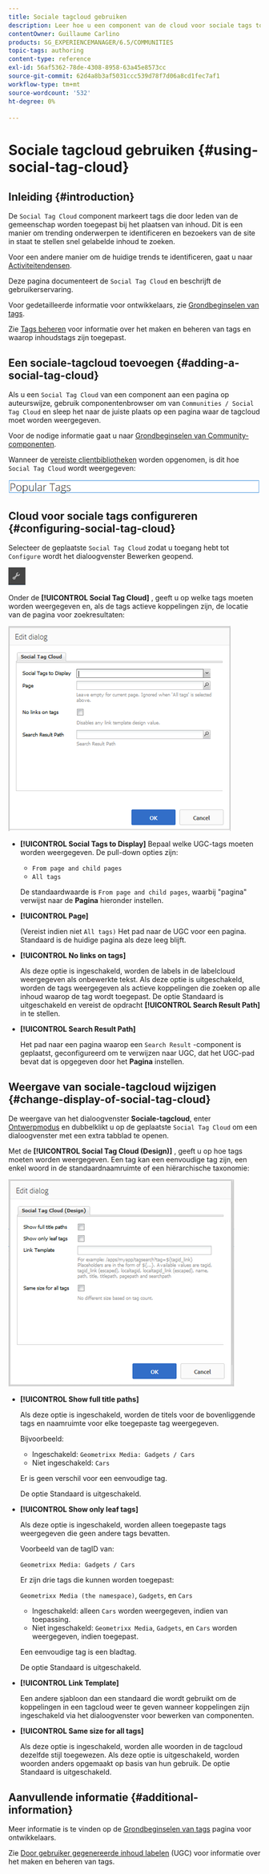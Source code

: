 ```yaml
---
title: Sociale tagcloud gebruiken
description: Leer hoe u een component van de cloud voor sociale tags toevoegt aan een pagina waarop ingetekende communityleden snel trending topics kunnen identificeren en gecodeerde inhoud kunnen zoeken.
contentOwner: Guillaume Carlino
products: SG_EXPERIENCEMANAGER/6.5/COMMUNITIES
topic-tags: authoring
content-type: reference
exl-id: 56af5362-78de-4308-8958-63a45e8573cc
source-git-commit: 62d4a8b3af5031ccc539d78f7d06a8cd1fec7af1
workflow-type: tm+mt
source-wordcount: '532'
ht-degree: 0%

---
```


# Sociale tagcloud gebruiken {#using-social-tag-cloud}

## Inleiding {#introduction}

De `Social Tag Cloud` component markeert tags die door leden van de gemeenschap worden toegepast bij het plaatsen van inhoud. Dit is een manier om trending onderwerpen te identificeren en bezoekers van de site in staat te stellen snel gelabelde inhoud te zoeken.

Voor een andere manier om de huidige trends te identificeren, gaat u naar [Activiteitendensen](trends.md).

Deze pagina documenteert de `Social Tag Cloud` en beschrijft de gebruikerservaring.

Voor gedetailleerde informatie voor ontwikkelaars, zie [Grondbeginselen van tags](tag.md).

Zie [Tags beheren](../../help/sites-administering/tags.md) voor informatie over het maken en beheren van tags en waarop inhoudstags zijn toegepast.

## Een sociale-tagcloud toevoegen {#adding-a-social-tag-cloud}

Als u een `Social Tag Cloud` van een component aan een pagina op auteurswijze, gebruik componentenbrowser om van `Communities / Social Tag Cloud` en sleep het naar de juiste plaats op een pagina waar de tagcloud moet worden weergegeven.

Voor de nodige informatie gaat u naar [Grondbeginselen van Community-componenten](basics.md).

Wanneer de [vereiste clientbibliotheken](tag.md#essentials-for-client-side) worden opgenomen, is dit hoe `Social Tag Cloud` wordt weergegeven:

![social-tag](assets/social-tag.png)

## Cloud voor sociale tags configureren {#configuring-social-tag-cloud}

Selecteer de geplaatste `Social Tag Cloud` zodat u toegang hebt tot `Configure` wordt het dialoogvenster Bewerken geopend.

![vormen](assets/configure-new.png)

Onder de **[!UICONTROL Social Tag Cloud]** , geeft u op welke tags moeten worden weergegeven en, als de tags actieve koppelingen zijn, de locatie van de pagina voor zoekresultaten:

![social-tag-cloud](assets/social-tag-cloud.png)

* **[!UICONTROL Social Tags to Display]**
Bepaal welke UGC-tags moeten worden weergegeven. De pull-down opties zijn:

   * `From page and child pages`
   * `All tags`

  De standaardwaarde is `From page and child pages`, waarbij &quot;pagina&quot; verwijst naar de **Pagina** hieronder instellen.

* **[!UICONTROL Page]**

  (Vereist indien niet `All tags)` Het pad naar de UGC voor een pagina. Standaard is de huidige pagina als deze leeg blijft.

* **[!UICONTROL No links on tags]**

  Als deze optie is ingeschakeld, worden de labels in de labelcloud weergegeven als onbewerkte tekst. Als deze optie is uitgeschakeld, worden de tags weergegeven als actieve koppelingen die zoeken op alle inhoud waarop de tag wordt toegepast. De optie Standaard is uitgeschakeld en vereist de opdracht **[!UICONTROL Search Result Path]** in te stellen.

* **[!UICONTROL Search Result Path]**

  Het pad naar een pagina waarop een `Search Result` -component is geplaatst, geconfigureerd om te verwijzen naar UGC, dat het UGC-pad bevat dat is opgegeven door het **Pagina** instellen.

## Weergave van sociale-tagcloud wijzigen {#change-display-of-social-tag-cloud}

De weergave van het dialoogvenster **Sociale-tagcloud**, enter [Ontwerpmodus](../../help/sites-authoring/default-components-designmode.md) en dubbelklikt u op de geplaatste `Social Tag Cloud` om een dialoogvenster met een extra tabblad te openen.

Met de **[!UICONTROL Social Tag Cloud (Design)]** , geeft u op hoe tags moeten worden weergegeven. Een tag kan een eenvoudige tag zijn, een enkel woord in de standaardnaamruimte of een hiërarchische taxonomie:

![social-tag-cloud-design](assets/social-tag-cloud-design.png)

* **[!UICONTROL Show full title paths]**

  Als deze optie is ingeschakeld, worden de titels voor de bovenliggende tags en naamruimte voor elke toegepaste tag weergegeven.

  Bijvoorbeeld:

   * Ingeschakeld: `Geometrixx Media: Gadgets / Cars`
   * Niet ingeschakeld: `Cars`

  Er is geen verschil voor een eenvoudige tag.

  De optie Standaard is uitgeschakeld.

* **[!UICONTROL Show only leaf tags]**

  Als deze optie is ingeschakeld, worden alleen toegepaste tags weergegeven die geen andere tags bevatten.

  Voorbeeld van de tagID van:

  `Geometrixx Media: Gadgets / Cars`

  Er zijn drie tags die kunnen worden toegepast:

  `Geometrixx Media (the namespace)`, `Gadgets`, en `Cars`

   * Ingeschakeld: alleen `Cars` worden weergegeven, indien van toepassing.
   * Niet ingeschakeld: `Geometrixx Media`, `Gadgets`, en `Cars` worden weergegeven, indien toegepast.

  Een eenvoudige tag is een bladtag.

  De optie Standaard is uitgeschakeld.

* **[!UICONTROL Link Template]**

  Een andere sjabloon dan een standaard die wordt gebruikt om de koppelingen in een tagcloud weer te geven wanneer koppelingen zijn ingeschakeld via het dialoogvenster voor bewerken van componenten.

* **[!UICONTROL Same size for all tags]**

  Als deze optie is ingeschakeld, worden alle woorden in de tagcloud dezelfde stijl toegewezen. Als deze optie is uitgeschakeld, worden woorden anders opgemaakt op basis van hun gebruik. De optie Standaard is uitgeschakeld.

## Aanvullende informatie {#additional-information}

Meer informatie is te vinden op de [Grondbeginselen van tags](tag.md) pagina voor ontwikkelaars.

Zie [Door gebruiker gegenereerde inhoud labelen](tag-ugc.md) (UGC) voor informatie over het maken en beheren van tags.
